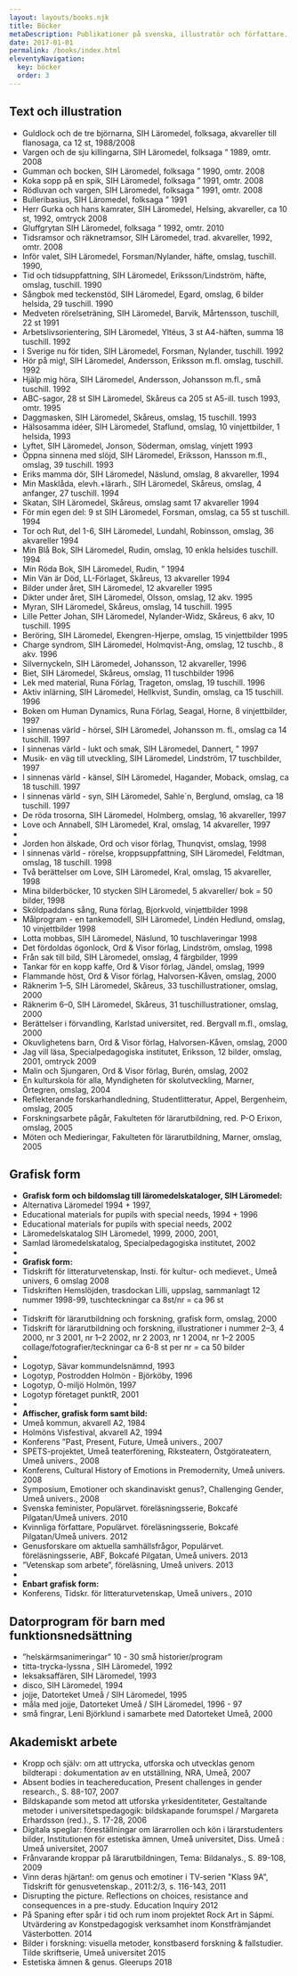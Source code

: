 ```yaml
---
layout: layouts/books.njk
title: Böcker
metaDescription: Publikationer på svenska, illustratör och författare.
date: 2017-01-01
permalink: /books/index.html
eleventyNavigation:
  key: böcker
  order: 3
---
```



## Text och illustration

* Guldlock och de tre björnarna, SIH Läromedel, folksaga, akvareller till flanosaga, ca 12 st, 1988/2008
* Vargen och de sju killingarna, SIH Läromedel, folksaga ” 1989, omtr. 2008
* Gumman och bocken, SIH Läromedel, folksaga ” 1990, omtr. 2008
* Koka sopp på en spik, SIH Läromedel, folksaga ” 1991, omtr. 2008
* Rödluvan och vargen, SIH Läromedel, folksaga ” 1991, omtr. 2008
* Bulleribasius, SIH Läromedel, folksaga ” 1991
* Herr Gurka och hans kamrater, SIH Läromedel, Helsing, akvareller, ca 10 st, 1992, omtryck 2008
* Gluffgrytan SIH Läromedel, folksaga ” 1992, omtr. 2010
* Tidsramsor och räknetramsor, SIH Läromedel, trad. akvareller, 1992, omtr. 2008
* Inför valet, SIH Läromedel, Forsman/Nylander, häfte, omslag, tuschill. 1990,
* Tid och tidsuppfattning, SIH Läromedel, Eriksson/Lindström, häfte, omslag, tuschill. 1990
* Sångbok med teckenstöd, SIH Läromedel, Egard, omslag, 6 bilder helsida, 29 tuschill. 1990
* Medveten rörelseträning, SIH Läromedel, Barvik, Mårtensson, tuschill, 22 st 1991
* Arbetslivsorientering, SIH Läromedel, Yltéus, 3 st A4-häften, summa 18 tuschill. 1992
* I Sverige nu för tiden, SIH Läromedel, Forsman, Nylander, tuschill. 1992
* Hör på mig!, SIH Läromedel, Andersson, Eriksson m.fl. omslag, tuschill. 1992
* Hjälp mig höra, SIH Läromedel, Andersson, Johansson m.fl., små tuschill. 1992
* ABC-sagor, 28 st SIH Läromedel, Skåreus ca 205 st A5-ill. tusch 1993, omtr. 1995
* Daggmasken, SIH Läromedel, Skåreus, omslag, 15 tuschill. 1993
* Hälsosamma idéer, SIH Läromedel, Staflund, omslag, 10 vinjettbilder, 1 helsida, 1993
* Lyftet, SIH Läromedel, Jonson, Söderman, omslag, vinjett 1993
* Öppna sinnena med slöjd, SIH Läromedel, Eriksson, Hansson m.fl., omslag, 39 tuschill. 1993
* Eriks mamma dör, SIH Läromedel, Näslund, omslag, 8 akvareller, 1994
* Min Masklåda, elevh.+lärarh., SIH Läromedel, Skåreus, omslag, 4 anfanger, 27 tuschill. 1994
* Skatan, SIH Läromedel, Skåreus, omslag samt 17 akvareller 1994
* För min egen del: 9 st SIH Läromedel, Forsman, omslag, ca 55 st tuschill. 1994
* Tor och Rut, del 1-6, SIH Läromedel, Lundahl, Robinsson, omslag, 36 akvareller 1994
* Min Blå Bok, SIH Läromedel, Rudin, omslag, 10 enkla helsides tuschill. 1994
* Min Röda Bok, SIH Läromedel, Rudin, ” 1994
* Min Vän är Död, LL-Förlaget, Skåreus, 13 akvareller 1994
* Bilder under året, SIH Läromedel, 12 akvareller 1995
* Dikter under året, SIH Läromedel, Olsson, omslag, 12 akv. 1995
* Myran, SIH Läromedel, Skåreus, omslag, 14 tuschill. 1995
* Lille Petter Johan, SIH Läromedel, Nylander-Widz, Skåreus, 6 akv, 10 tuschill. 1995
* Beröring, SIH Läromedel, Ekengren-Hjerpe, omslag, 15 vinjettbilder 1995
* Charge syndrom, SIH Läromedel, Holmqvist-Äng, omslag, 12 tuschb., 8 akv. 1996
* Silvernyckeln, SIH Läromedel, Johansson, 12 akvareller, 1996
* Biet, SIH Läromedel, Skåreus, omslag, 11 tuschbilder 1996
* Lek med material, Runa Förlag, Trageton, omslag, 19 tuschill. 1996
* Aktiv inlärning, SIH Läromedel, Hellkvist, Sundin, omslag, ca 15 tuschill. 1996
* Boken om Human Dynamics, Runa Förlag, Seagal, Horne, 8 vinjettbilder, 1997
* I sinnenas värld - hörsel, SIH Läromedel, Johansson m. fl., omslag ca 14 tuschill. 1997
* I sinnenas värld - lukt och smak, SIH Läromedel, Dannert, ” 1997
* Musik- en väg till utveckling, SIH Läromedel, Lindström, 17 tuschbilder, 1997
* I sinnenas värld - känsel, SIH Läromedel, Hagander, Moback, omslag, ca 18 tuschill. 1997
* I sinnenas värld - syn, SIH Läromedel, Sahle´n, Berglund, omslag, ca 18 tuschill. 1997
* De röda trosorna, SIH Läromedel, Holmberg, omslag, 16 akvareller, 1997
* Love och Annabell, SIH Läromedel, Kral, omslag, 14 akvareller, 1997  
* &nbsp;
* Jorden hon älskade, Ord och visor förlag, Thunqvist, omslag, 1998
* I sinnenas värld - rörelse, kroppsuppfattning, SIH Läromedel, Feldtman, omslag, 18 tuschill. 1998
* Två berättelser om Love, SIH Läromedel, Kral, omslag, 15 akvareller, 1998
* Mina bilderböcker, 10 stycken SIH Läromedel, 5 akvareller/ bok = 50 bilder, 1998
* Sköldpaddans sång, Runa förlag, Bjorkvold, vinjettbilder 1998
* Målprogram - en tankemodell, SIH Läromedel, Lindén Hedlund, omslag, 10 vinjettbilder 1998
* Lotta mobbas, SIH Läromedel, Näslund, 10 tuschlaveringar 1998
* Det fördoldas ögonlock, Ord & Visor förlag, Lindström, omslag, 1998
* Från sak till bild, SIH Läromedel, omslag, 4 färgbilder, 1999
* Tankar för en kopp kaffe, Ord & Visor förlag, Jändel, omslag, 1999
* Flammande höst, Ord & Visor förlag, Halvorsen-Kåven, omslag, 2000
* Räknerim 1–5, SIH Läromedel, Skåreus, 33 tuschillustrationer, omslag, 2000
* Räknerim 6–0, SIH Läromedel, Skåreus, 31 tuschillustrationer, omslag, 2000
* Berättelser i förvandling, Karlstad universitet, red. Bergvall m.fl., omslag, 2000
* Okuvlighetens barn, Ord & Visor förlag, Halvorsen-Kåven, omslag, 2000
* Jag vill läsa, Specialpedagogiska institutet, Eriksson, 12 bilder, omslag, 2001, omtryck 2009
* Malin och Sjungaren, Ord & Visor förlag, Burén, omslag, 2002
* En kulturskola för alla, Myndigheten för skolutveckling, Marner, Örtegren, omslag, 2004
* Reflekterande forskarhandledning, Studentlitteratur, Appel, Bergenheim, omslag, 2005
* Forskningsarbete pågår, Fakulteten för lärarutbildning, red. P-O Erixon, omslag, 2005
* Möten och Medieringar, Fakulteten för lärarutbildning, Marner, omslag, 2005

## Grafisk form

* **Grafisk form och bildomslag till läromedelskataloger, SIH Läromedel:**
* Alternativa Läromedel 1994 + 1997,
* Educational materials for pupils with special needs, 1994 + 1996
* Educational materials for pupils with special needs, 2002
* Läromedelskatalog SIH Läromedel, 1999, 2000, 2001,
* Samlad läromedelskatalog, Specialpedagogiska institutet, 2002
* &nbsp;
* **Grafisk form:**
* Tidskrift för litteraturvetenskap, Insti. för kultur- och medievet., Umeå univers, 6 omslag 2008
* Tidskriften Hemslöjden, trasdockan Lilli, uppslag, sammanlagt 12 nummer 1998-99, tuschteckningar ca 8st/nr = ca 96 st
* &nbsp; 
* Tidskrift för lärarutbildning och forskning, grafisk form, omslag, 2000
* Tidskrift för lärarutbildning och forskning, illustrationer i nummer 2–3, 4 2000, nr 3 2001, nr 1–2 2002, nr 2 2003, nr 1 2004, nr 1–2 2005 collage/fotografier/teckningar ca 6-8 st per nr = ca 50 bilder
* &nbsp;
* Logotyp, Sävar kommundelsnämnd, 1993
* Logotyp, Postrodden Holmön - Björköby, 1996
* Logotyp, Ö-miljö Holmön, 1997
* Logotyp företaget punktR, 2001
* &nbsp;
* **Affischer, grafisk form samt bild:**
* Umeå kommun, akvarell A2, 1984
* Holmöns Visfestival, akvarell A2, 1994
* Konferens ”Past, Present, Future, Umeå univers., 2007
* SPETS-projektet, Umeå teaterförening, Riksteatern, Östgörateatern, Umeå univers., 2008
* Konferens, Cultural History of Emotions in Premodernity, Umeå univers. 2008
* Symposium, Emotioner och skandinaviskt genus?, Challenging Gender, Umeå univers., 2008
* Svenska feminister, Populärvet. föreläsningsserie, Bokcafé Pilgatan/Umeå univers. 2010
* Kvinnliga författare, Populärvet. föreläsningsserie, Bokcafé Pilgatan/Umeå univers. 2012
* Genusforskare om aktuella samhällsfrågor, Populärvet. föreläsningsserie, ABF, Bokcafé Pilgatan, Umeå univers. 2013
* ”Vetenskap som arbete”, föreläsning, Umeå univers. 2013
* &nbsp;
* **Enbart grafisk form:**
* Konferens, Tidskr. för litteraturvetenskap, Umeå univers., 2010

## Datorprogram för barn med funktionsnedsättning

* ”helskärmsanimeringar” 10 - 30 små historier/program
* titta-trycka-lyssna , SIH Läromedel, 1992
* leksaksaffären, SIH Läromedel, 1993
* disco, SIH Läromedel, 1994
* jojje, Datorteket Umeå / SIH Läromedel, 1995
* måla med jojje, Datorteket Umeå / SIH Läromedel, 1996 - 97
* små fingrar, Leni Björklund i samarbete med Datorteket Umeå, 2000


## Akademiskt arbete

* Kropp och själv: om att uttrycka, utforska och utvecklas genom bildterapi : dokumentation av en utställning, NRA, Umeå, 2007
* Absent bodies in teachereducation, Present challenges in gender research., S. 88-107, 2007
* Bildskapande som metod att utforska yrkesidentiteter, Gestaltande metoder i universitetspedagogik: bildskapande forumspel / Margareta Erhardsson (red.)., S. 17-28, 2006
* Digitala speglar: föreställningar om lärarrollen och kön i lärarstudenters bilder, Institutionen för estetiska ämnen, Umeå universitet, Diss. Umeå : Umeå universitet, 2007
* Frånvarande kroppar på lärarutbildningen, Tema: Bildanalys., S. 89-108, 2009
* Vinn deras hjärtan!: om genus och emotiner i TV-serien "Klass 9A", Tidskrift för genusvetenskap., 2011:2/3, s. 116-143, 2011
* Disrupting the picture. Reflections on choices, resistance and consequences in a pre-study. Education Inquiry 2012
* På Spaning efter spår i tid och rum inom projektet Rock Art in Sápmi. Utvärdering av Konstpedagogisk verksamhet inom Konstfrämjandet Västerbotten. 2014
* Bilder i forskning: visuella metoder, konstbaserd forskning & fallstudier. Tilde skriftserie, Umeå universitet 2015
* Estetiska ämnen & genus. Gleerups 2018

